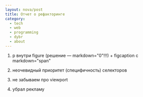 ```yaml
---
layout: nova/post
title: Отчет о рефакторинге
category:
  - tech
  - web
  - programming
  - dybr
  - about
---
```


1. p внутри figure (решение — markdown="0"!!!) + figcaption с markdown="span"

2. неочевидный приоритет (специфичность) селекторов

3. не забываем про viewport

4. убрал рекламу
